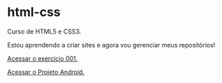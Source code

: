 # html-css
 Curso de HTML5 e CSS3.

Estou aprendendo a criar sites e agora vou gerenciar meus repositórios!

<a href="https://wellingtonbcrr.github.io/html-css/exerc%C3%ADcios/ex001/index.html">Acessar o exercício 001.</a>

<a href="https://wellingtonbcrr.github.io/projeto-android/index.html">Acessar o Projeto Android.</a>